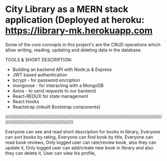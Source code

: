 # City Library as a MERN stack application (Deployed at heroku: https://library-mk.herokuapp.com

Some of the core concepts in this project's are the CRUD operations which allow writing, reading, updating and deleting data in the database.

TOOLS & SHORT DESCRIPTION:

- Building an backend API with Node.js & Express
- JWT based authentication
- bcrypt - for password encription
- mongoose - for interacting with a MongoDB
- Axios - to send requests to our backend
- React-REDUX for state management
- React Hooks
- Reactstrap (inbuilt Bootstrap components)

//////////////////////////////////////////////////////////////////////////////////////////////////////////////////////////////////////////////

Everyone can see and read short description for books in library, 
Everyone can sort books by rating, 
Everyone can find book by title,
Everyone can read book reviews,
Only logged user can rate/review book, also they can update it,
Only logged user can add/create new book in library and also they can delete it,
User can view his profile,
